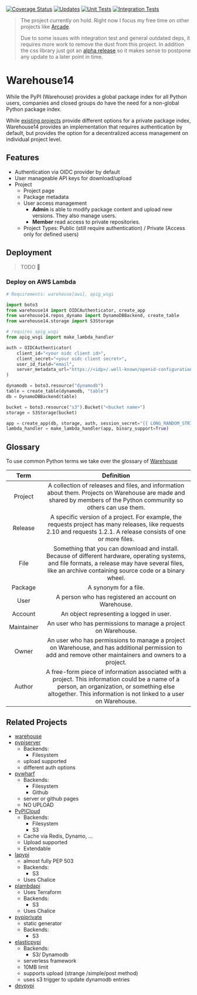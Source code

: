 [![Coverage Status](https://coveralls.io/repos/github/eruvanos/warehouse14/badge.svg?branch=main)](https://coveralls.io/github/eruvanos/warehouse14?branch=main)
[![Updates](https://pyup.io/repos/github/eruvanos/warehouse14/shield.svg)](https://pyup.io/repos/github/eruvanos/warehouse14/)
[![Unit Tests](https://github.com/eruvanos/warehouse14/actions/workflows/python-unittests.yml/badge.svg)](https://github.com/eruvanos/warehouse14/actions/workflows/python-unittests.yml)
[![Integration Tests](https://github.com/eruvanos/warehouse14/actions/workflows/python-integration.yml/badge.svg)](https://github.com/eruvanos/warehouse14/actions/workflows/python-integration.yml)

> The project currently on hold. 
> Right now I focus my free time on other projects like [Arcade](https://github.com/pythonarcade/arcade).
> 
> Due to some issues with integration test and general outdated deps, it requires more work to remove the dust from this project.
> In addition the css library just got an [alpha release](https://github.com/materializecss/materialize) so it makes sense to postpone
> any update to a later point in time. 

# Warehouse14

While the PyPI (Warehouse) provides a global package index for all Python users, companies and closed groups do have the
need for a non-global Python package index.

While [existing projects](#related-projects) provide different options for a private package index, Warehouse14 provides
an implementation that requires authentication by default, but provides the option for a decentralized access management
on individual project level.

## Features

* Authentication via OIDC provider by default
* User manageable API keys for download/upload
* Project
    * Project page
    * Package metadata
    * User access management
        * **Admin** is able to modify package content and upload new versions. They also manage users.
        * **Member** read access to private repositories.
    * Project Types: Public (still require authentication) / Private (Access only for defined users)

## Deployment

> TODO 🙈

### Deploy on AWS Lambda

```python
# Requirements: warehouse[aws], apig_wsgi

import boto3
from warehouse14 import OIDCAuthenticator, create_app
from warehouse14.repos_dynamo import DynamoDBBackend, create_table
from warehouse14.storage import S3Storage

# requires apig_wsgi
from apig_wsgi import make_lambda_handler

auth = OIDCAuthenticator(
    client_id="<your oidc client id>",
    client_secret="<your oidc client secret>",
    user_id_field="email",
    server_metadata_url="https://<idp>/.well-known/openid-configuration",
)

dynamodb = boto3.resource("dynamodb")
table = create_table(dynamodb, "table")
db = DynamoDBBackend(table)

bucket = boto3.resource("s3").Bucket("<bucket name>")
storage = S3Storage(bucket)

app = create_app(db, storage, auth, session_secret="{{ LONG_RANDOM_STRING }}")
lambda_handler = make_lambda_handler(app, binary_support=True)
```

## Glossary

To use common Python terms we take over the glossary
of [Warehouse](https://warehouse.readthedocs.io/ui-principles.html#write-clearly-with-consistent-style-and-terminology)

| Term         | Definition                                                                                                                                                                                                        |
| :----------: | :---------------------------------------------------------------------------------------------------------------------------------------------------------------------------------------------------------------: |
| Project      | A collection of releases and files, and information about them. Projects on Warehouse are made and shared by members of the Python community so others can use them.                                              |
| Release      | A specific version of a project. For example, the requests project has many releases, like requests 2.10 and requests 1.2.1. A release consists of one or more files.                                             |
| File         | Something that you can download and install. Because of different hardware, operating systems, and file formats, a release may have several files, like an archive containing source code or a binary wheel.      |
| Package      | A synonym for a file.                                                                                                                                                                                             |
| User         | A person who has registered an account on Warehouse.                                                                                                                                                              |
| Account      | An object representing a logged in user.                                                                                                                                                                          |
| Maintainer   | An user who has permissions to manage a project on Warehouse.                                                                                                                                                     |
| Owner        | An user who has permissions to manage a project on Warehouse, and has additional permission to add and remove other maintainers and owners to a project.                                                          |
| Author       | A free-form piece of information associated with a project. This information could be a name of a person, an organization, or something else altogether. This information is not linked to a user on Warehouse.   |

## Related Projects

* [warehouse](https://github.com/pypa/warehouse)
* [pypiserver](https://pypi.org/project/pypiserver/)
    * Backends:
        * Filesystem
    * upload supported
    * different auth options
* [pywharf](https://github.com/pywharf/pywharf)
    * Backends:
        * Filesystem
        * Github
    * server or github pages
    * NO UPLOAD
* [PyPICloud](https://pypicloud.readthedocs.io/en/latest/)
    * Backends:
        * Filesystem
        * S3
    * Cache via Redis, Dynamo, ...
    * Upload supported
    * Extendable
* [lapypi](https://github.com/amureki/lapypi)
    * almost fully PEP 503
    * Backends:
        * S3
    * Uses Chalice
* [plambdapi](https://github.com/berislavlopac/plambdapi)
    * Uses Terraform
    * Backends:
        * S3
    * Uses Chalice
* [pypiprivate](https://github.com/helpshift/pypiprivate)
    * static generator
    * Backends:
        * S3
* [elasticpypi](https://github.com/khornberg/elasticpypi)
    * Backends:
        * S3/ Dynamodb
    * serverless framework
    * 10MB limit
    * supports upload (strange /simple/post method)
    * uses s3 trigger to update dynamodb entries
* [devpypi](https://devpi.net/docs/devpi/devpi/stable/%2Bd/index.html)
